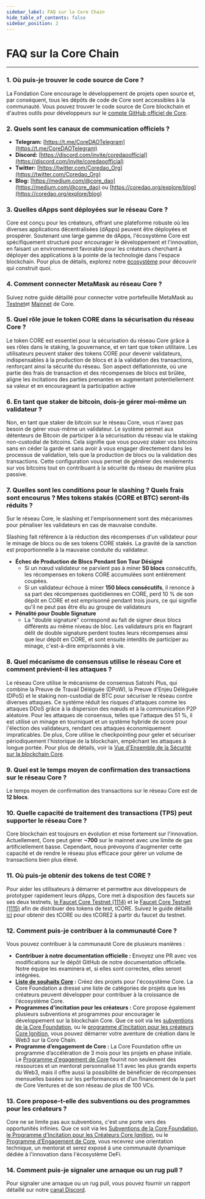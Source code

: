```yaml
---
sidebar_label: FAQ sur la Core Chain
hide_table_of_contents: false
sidebar_position: 2
---
```


# FAQ sur la Core Chain

---

### 1. Où puis-je trouver le code source de Core ?

La Fondation Core encourage le développement de projets open source et, par conséquent, tous les dépôts de code de Core sont accessibles à la communauté. Vous pouvez trouver le code source de Core blockchain et d'autres outils pour développeurs sur le [compte GitHub officiel de Core](https://github.com/coredao-org).

### 2. Quels sont les canaux de communication officiels ?

- **Telegram:** [https://t.me/CoreDAOTelegram](https://t.me/CoreDAOTelegram)
- **Discord:** [https://discord.com/invite/coredaoofficial](https://discord.com/invite/coredaoofficial)
- **Twitter:** [https://twitter.com/Coredao_Org](https://twitter.com/Coredao_Org)
- **Blog:** [https://medium.com/@core_dao](https://medium.com/@core_dao) ou [https://coredao.org/explore/blog](https://coredao.org/explore/blog)

<!-- ### 3. How to query the current system parameters?
     -->

### 3. Quelles dApps sont déployées sur le réseau Core ?

Core est conçu pour les créateurs, offrant une plateforme robuste où les diverses applications décentralisées (dApps) peuvent être déployées et prospérer. Soutenant une large gamme de dApps, l'écosystème Core est spécifiquement structuré pour encourager le développement et l'innovation, en faisant un environnement favorable pour les créateurs cherchant à déployer des applications à la pointe de la technologie dans l'espace blockchain. Pour plus de détails, explorez notre [écosystème](https://coredao.org/explore/ecosystem) pour découvrir qui construit quoi.

### 4. Comment connecter MetaMask au réseau Core ?

Suivez notre guide détaillé pour connecter votre portefeuille MetaMask au [Testnet](../Dev-Guide/core-testnet-wallet-config.md)et [Mainnet](../Dev-Guide/core-mainnet-wallet-config.md) de Core.

### 5. Quel rôle joue le token CORE dans la sécurisation du réseau Core ?

Le token CORE est essentiel pour la sécurisation du réseau Core grâce à ses rôles dans le staking, la gouvernance, et en tant que token utilitaire. Les utilisateurs peuvent staker des tokens CORE pour devenir validateurs, indispensables à la production de blocs et à la validation des transactions, renforçant ainsi la sécurité du réseau. Son aspect déflationniste, où une partie des frais de transaction et des récompenses de blocs est brûlée, aligne les incitations des parties prenantes en augmentant potentiellement sa valeur et en encourageant la participation active

### 6. En tant que staker de bitcoin, dois-je gérer moi-même un validateur ?

Non, en tant que staker de bitcoin sur le réseau Core, vous n'avez pas besoin de gérer vous-même un validateur. Le système permet aux détenteurs de Bitcoin de participer à la sécurisation du réseau via le staking non-custodial de bitcoins. Cela signifie que vous pouvez staker vos bitcoins sans en céder la garde et sans avoir à vous engager directement dans les processus de validation, tels que la production de blocs ou la validation des transactions. Cette configuration vous permet de générer des rendements sur vos bitcoins tout en contribuant à la sécurité du réseau de manière plus passive.

### 7. Quelles sont les conditions pour le slashing ? Quels frais sont encourus ? Mes tokens stakés (CORE et BTC) seront-ils réduits ?

Sur le réseau Core, le slashing et l'emprisonnement sont des mécanismes pour pénaliser les validateurs en cas de mauvaise conduite.

Slashing fait référence à la réduction des récompenses d'un validateur pour le minage de blocs ou de ses tokens CORE stakés. La gravité de la sanction est proportionnelle à la mauvaise conduite du validateur.

- **Échec de Production de Blocs Pendant Son Tour Désigné**
    - Si un nœud validateur ne parvient pas à miner **50 blocs** consécutifs, les récompenses en tokens CORE accumulées sont entièrement coupées.
    - Si un validateur échoue à miner **150 blocs consécutifs**, il renonce à sa part des récompenses quotidiennes en CORE, perd 10 % de son dépôt en CORE et est emprisonné pendant trois jours, ce qui signifie qu'il ne peut pas être élu au groupe de validateurs
- **Pénalité pour Double Signature**
    - La "double signature" correspond au fait de signer deux blocs différents au même niveau de bloc. Les validateurs pris en flagrant délit de double signature perdent toutes leurs récompenses ainsi que leur dépôt en CORE, et sont ensuite interdits de participer au minage, c'est-à-dire emprisonnés à vie.

### 8. Quel mécanisme de consensus utilise le réseau Core et comment prévient-il les attaques ?

Le réseau Core utilise le mécanisme de consensus Satoshi Plus, qui combine la Preuve de Travail Déléguée (DPoW), la Preuve d'Enjeu Déléguée (DPoS) et le staking non-custodial de BTC pour sécuriser le réseau contre diverses attaques. Ce système réduit les risques d'attaques comme les attaques DDoS grâce à la dispersion des nœuds et à la communication P2P aléatoire. Pour les attaques de consensus, telles que l'attaque des 51 %, il est utilisé un minage en tourniquet et un système hybride de score pour l'élection des validateurs, rendant ces attaques économiquement impraticables. De plus, Core utilise le checkpointing pour geler et sécuriser périodiquement l'historique de la blockchain, empêchant les attaques à longue portée. Pour plus de détails, voir la [Vue d'Ensemble de la Sécurité sur la blockchain Core](https://whitepaper.coredao.org/core-white-paper-v1.0.7/satoshi-plus-consensus/security).

### 9. Quel est le temps moyen de confirmation des transactions sur le réseau Core ?

Le temps moyen de confirmation des transactions sur le réseau Core est de **12 blocs**.

### 10. Quelle capacité de traitement des transactions (TPS) peut supporter le réseau Core ?

Core blockchain est toujours en évolution et mise fortement sur l'innovation. Actuellement, Core peut gérer **~700** sur le mainnet avec une limite de gas artificiellement basse. Cependant, nous prévoyons d'augmenter cette capacité et de rendre le réseau plus efficace pour gérer un volume de transactions bien plus élevé.

### 11. Où puis-je obtenir des tokens de test CORE ?

Pour aider les utilisateurs à démarrer et permettre aux développeurs de prototyper rapidement leurs dApps, Core met à disposition des faucets sur ses deux testnets, [le Faucet Core Testnet (1114)](https://scan.test2.btcs.network/faucet) et le [Faucet Core Testnet (1115)](https://scan.test.btcs.network/faucet) afin de distribuer des tokens de test, tCORE. Suivez le guide détaillé [ici](../Dev-Guide/core-faucet.md) pour obtenir des tCORE ou des tCORE2 à partir du faucet du testnet.

### 12. Comment puis-je contribuer à la communauté Core ?

Vous pouvez contribuer à la communauté Core de plusieurs manières :

- **Contribuer à notre documentation officielle :** Envoyez une PR avec vos modifications sur le dépôt GitHub de notre documentation officielle. Notre équipe les examinera et, si elles sont correctes, elles seront intégrées.
- **[Liste de souhaits Core](https://github.com/coredao-org/core-community-contributions) :** Créez des projets pour l'écosystème Core. La Core Foundation a dressé une liste de catégories de projets que les créateurs peuvent développer pour contribuer à la croissance de l'écosystème Core.
- **Programmes d'incitation pour les créateurs :** Core propose également plusieurs subventions et programmes pour encourager le développement sur la blockchain Core. Que ce soit via les [subventions de la Core Foundation](https://coredaofoundation.org/fund-your-project), ou le [programme d'incitation pour les créateurs Core Ignition](https://coredao.org/initiatives/incentiveprogram), vous pouvez démarrer votre aventure de création dans le Web3 sur la Core Chain.
- **Programme d’engagement de Core :** La Core Foundation offre un programme d’accélération de 3 mois pour les projets en phase initiale. Le [Programme d'egagement de Core](https://coredao.org/initiatives/commit-program) fournit non seulement des ressources et un mentorat personnalisé 1:1 avec les plus grands experts du Web3, mais il offre aussi la possibilité de bénéficier de récompenses mensuelles basées sur les performances et d’un financement de la part de Core Ventures et de son réseau de plus de 100 VCs.

### 13. Core propose-t-elle des subventions ou des programmes pour les créateurs ?

Core ne se limite pas aux subventions, c'est une porte vers des opportunités infinies. Que ce soit via les [Subventions de la Core Foundation](https://coredaofoundation.org/fund-your-project), [le Programme d'Incitation pour les Créateurs Core Ignition](https://coredao.org/initiatives/incentiveprogram), ou le [Programme d’Engagement de Core](https://coredao.org/initiatives/commit-program), vous recevrez une orientation technique, un mentorat et serez exposé à une communauté dynamique dédiée à l'innovation dans l'écosystème DeFi.

### 14. Comment puis-je signaler une arnaque ou un rug pull ?

Pour signaler une arnaque ou un rug pull, vous pouvez fournir un rapport détaillé sur notre [canal Discord](https://discord.com/invite/coredaoofficial).